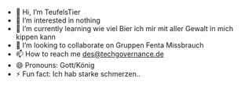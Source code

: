 - 👋 Hi, I’m TeufelsTier
- 👀 I’m interested in nothing
- 🌱 I’m currently learning wie viel Bier ich mir mit aller Gewalt in mich kippen kann
- 💞️ I’m looking to collaborate on Gruppen Fenta Missbrauch
- 📫 How to reach me des@techgovernance.de 
- 😄 Pronouns: Gott/König
- ⚡ Fun fact: Ich hab starke schmerzen..

